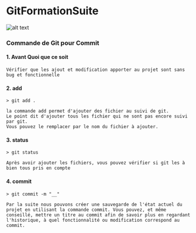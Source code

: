 # GitFormationSuite

![alt text](https://www.developpez.net/forums/attachments/p358946d1/a/a/a "Logo Title Text 1")

### Commande de Git pour Commit

#### 1. Avant Quoi que ce soit

	Vérifier que les ajout et modification apporter au projet sont sans bug et fonctionnelle

#### 2. add

	> git add .

	la commande add permet d'ajouter des fichier au suivi de git.
	Le point dit d'ajouter tous les fichier qui ne sont pas encore suivi par git.
	Vous pouvez le remplacer par le nom du fichier à ajouter.

#### 3. status

	> git status

	Après avoir ajouter les fichiers, vous pouvez vérifier si git les à bien tous pris en compte

#### 4. commit

	> git commit -m "__"

	Par la suite nous pouvons créer une sauvegarde de l'état actuel du projet en utilisant la commande commit. Vous pouvez, et même conseillé, mettre un titre au commit afin de savoir plus en regardant l'historique, à quel fonctionnalité ou modification correspond au commit.

